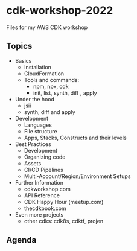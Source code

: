 # cdk-workshop-2022
Files for my AWS CDK workshop

## Topics

- Basics
	- Installation
	- CloudFormation
	- Tools and commands:
		- npm, npx, cdk
		- init, list, synth, diff , apply
- Under the hood
	- jsii
	- synth, diff and apply
- Development
	- Languages
	- File structure
	- Apps, Stacks, Constructs and their levels
- Best Practices
	- Development
	- Organizing code
	- Assets
	- CI/CD Pipelines
	- Multi-Account/Region/Environment Setups
- Further Information
	- cdkworkshop.com
	- API Reference
	- CDK Happy Hour (meetup.com)
	- thecdkbook.com
- Even more projects
	- other cdks: cdk8s, cdktf, projen

## Agenda


